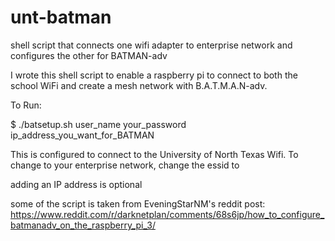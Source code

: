 # unt-batman
shell script that connects one wifi adapter to enterprise network and configures the other for BATMAN-adv


I wrote this shell script to enable a raspberry pi to connect to both the school WiFi and create a mesh network with B.A.T.M.A.N-adv.

To Run:

$ ./batsetup.sh user_name your_password ip_address_you_want_for_BATMAN

This is configured to connect to the University of North Texas Wifi. To change to your enterprise network, change the essid to <my network name>

adding an IP address is optional


some of the script is taken from EveningStarNM's reddit post: https://www.reddit.com/r/darknetplan/comments/68s6jp/how_to_configure_batmanadv_on_the_raspberry_pi_3/
